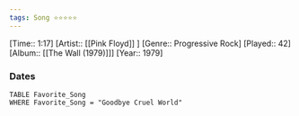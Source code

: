 ```yaml
---
tags: Song ⭐⭐⭐⭐⭐ 
---
```

[Time:: 1:17]
[Artist:: [[Pink Floyd]] ]
[Genre:: Progressive Rock]
[Played:: 42]
[Album:: [[The Wall (1979)]]]
[Year:: 1979]
### Dates
````dataview
TABLE Favorite_Song
WHERE Favorite_Song = "Goodbye Cruel World"
````